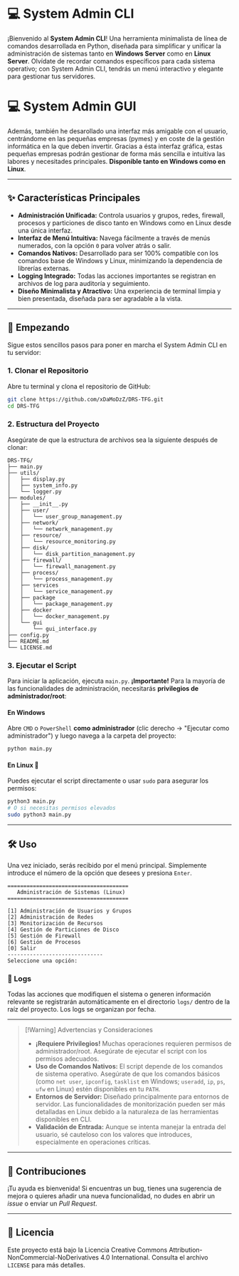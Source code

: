 # 💻 System Admin CLI

¡Bienvenido al **System Admin CLI**! Una herramienta minimalista de línea de comandos desarrollada en Python, diseñada para simplificar y unificar la administración de sistemas tanto en **Windows Server** como en **Linux Server**. Olvídate de recordar comandos específicos para cada sistema operativo; con System Admin CLI, tendrás un menú interactivo y elegante para gestionar tus servidores.

# 💻 System Admin GUI
Además, también he desarollado una interfaz más amigable con el usuario, centrándome en las pequeñas empresas (pymes) y en coste de la gestión informática en la que deben invertir. Gracias a ésta interfaz gráfica, estas pequeñas empresas podrán gestionar de forma más sencilla e intuitiva las labores y necesitades principales. **Disponible tanto en Windows como en Linux**.

---

## ✨ Características Principales

- **Administración Unificada:** Controla usuarios y grupos, redes, firewall, procesos y particiones de disco tanto en Windows como en Linux desde una única interfaz.
- **Interfaz de Menú Intuitiva:** Navega fácilmente a través de menús numerados, con la opción `0` para volver atrás o salir.
- **Comandos Nativos:** Desarrollado para ser 100% compatible con los comandos base de Windows y Linux, minimizando la dependencia de librerías externas.
- **Logging Integrado:** Todas las acciones importantes se registran en archivos de log para auditoría y seguimiento.
- **Diseño Minimalista y Atractivo:** Una experiencia de terminal limpia y bien presentada, diseñada para ser agradable a la vista.

---

## 🚀 Empezando

Sigue estos sencillos pasos para poner en marcha el System Admin CLI en tu servidor:

### 1. Clonar el Repositorio

Abre tu terminal y clona el repositorio de GitHub:

```bash
git clone https://github.com/xDaMoDzZ/DRS-TFG.git
cd DRS-TFG
```

### 2. Estructura del Proyecto

Asegúrate de que la estructura de archivos sea la siguiente después de clonar:

```
DRS-TFG/
├── main.py
├── utils/
│   ├── display.py
│   ├── system_info.py
│   └── logger.py
├── modules/
│   ├── __init__.py
│   ├── user/
│   │   └── user_group_management.py
│   ├── network/
│   │   └── network_management.py
│   ├── resource/
│   │   └── resource_monitoring.py
│   ├── disk/
│   │   └── disk_partition_management.py
│   ├── firewall/
│   │   └── firewall_management.py
│   ├── process/
│   │   └── process_management.py
│   ├── services
│   │   └── service_management.py
│   ├── package
│   │   └── package_management.py
│   ├── docker
│   │   └── docker_management.py
│   └── gui
│       └── gui_interface.py
├── config.py
├── README.md
└── LICENSE.md

```

### 3. Ejecutar el Script

Para iniciar la aplicación, ejecuta `main.py`. **¡Importante!** Para la mayoría de las funcionalidades de administración, necesitarás **privilegios de administrador/root**:

#### En Windows

Abre `CMD` o `PowerShell` **como administrador** (clic derecho -> "Ejecutar como administrador") y luego navega a la carpeta del proyecto:

```bash
python main.py
```

#### En Linux 🐧

Puedes ejecutar el script directamente o usar `sudo` para asegurar los permisos:

```bash
python3 main.py
# O si necesitas permisos elevados
sudo python3 main.py
```

---

## 🛠️ Uso

Una vez iniciado, serás recibido por el menú principal. Simplemente introduce el número de la opción que desees y presiona `Enter`.

```
======================================
   Administración de Sistemas (Linux)
======================================

[1] Administración de Usuarios y Grupos
[2] Administración de Redes
[3] Monitorización de Recursos
[4] Gestión de Particiones de Disco
[5] Gestión de Firewall
[6] Gestión de Procesos
[0] Salir
------------------------------
Seleccione una opción:
```

### 📝 Logs

Todas las acciones que modifiquen el sistema o generen información relevante se registrarán automáticamente en el directorio `logs/` dentro de la raíz del proyecto. Los logs se organizan por fecha.

---

> [!Warning] Advertencias y Consideraciones
> 
> - **¡Requiere Privilegios!** Muchas operaciones requieren permisos de administrador/root. Asegúrate de ejecutar el script con los permisos adecuados.
> - **Uso de Comandos Nativos:** El script depende de los comandos de sistema operativo. Asegúrate de que los comandos básicos (como `net user`, `ipconfig`, `tasklist` en Windows; `useradd`, `ip`, `ps`, `ufw` en Linux) estén disponibles en tu `PATH`.
> - **Entornos de Servidor:** Diseñado principalmente para entornos de servidor. Las funcionalidades de monitorización pueden ser más detalladas en Linux debido a la naturaleza de las herramientas disponibles en CLI.
> - **Validación de Entrada:** Aunque se intenta manejar la entrada del usuario, sé cauteloso con los valores que introduces, especialmente en operaciones críticas.

---

## 🤝 Contribuciones

¡Tu ayuda es bienvenida! Si encuentras un bug, tienes una sugerencia de mejora o quieres añadir una nueva funcionalidad, no dudes en abrir un _issue_ o enviar un _Pull Request_.

---
## 📜 Licencia

Este proyecto está bajo la Licencia Creative Commons Attribution-NonCommercial-NoDerivatives 4.0 International. Consulta el archivo `LICENSE` para más detalles.
